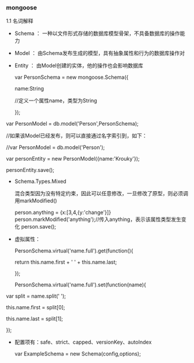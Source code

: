 ### mongoose

1.1 名词解释

* Schema ： 一种以文件形式存储的数据库模型骨架，不具备数据库的操作能力

* Model ： 由Schema发布生成的模型，具有抽象属性和行为的数据库操作对

* Entity ： 由Model创建的实体，他的操作也会影响数据库

   var PersonSchema = new mongoose.Schema\({

     name:String 

   \/\/定义一个属性name，类型为String 

   }\);

   
var PersonModel = db.model\('Person',PersonSchema\);
 
\/\/如果该Model已经发布，则可以直接通过名字索引到，如下： 

\/\/var PersonModel = db.model\('Person'\);

var personEntity = new PersonModel\({name:'Krouky'}\); 

personEntity.save\(\);

* Schema.Types.Mixed

   混合类型因为没有特定约束，因此可以任意修改，一旦修改了原型，则必须调用markModified\(\)

   person.anything = {x:\[3,4,{y:'change'}\]}
   person.markModified\('anything'\);\/\/传入anything，表示该属性类型发生变化
   person.save\(\);


* 虚拟属性：

   PersonSchema.virtual\('name.full'\).get\(function\(\){

     return this.name.first + ' ' + this.name.last;

   }\);

   PersonSchema.virtual\('name.full'\).set\(function\(name\){

 var split = name.split\(' '\);

 this.name.first = split\[0\];

 this.name.last = split\[1\];

 }\);

* 配置项有：safe、strict、capped、versionKey、autoIndex

   var ExampleSchema = new Schema\(config,options\); 

   

   



